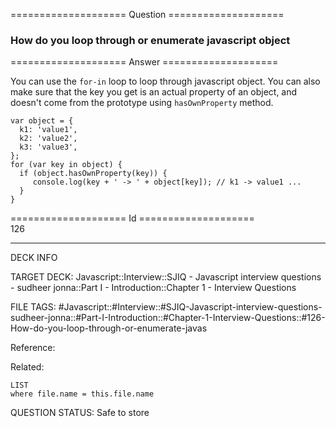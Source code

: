 ==================== Question ====================  

### How do you loop through or enumerate javascript object  

==================== Answer ====================  

You can use the `for-in` loop to loop through javascript object. You can also make sure that the key you get is an actual property of an object, and doesn't come from the prototype using `hasOwnProperty` method.

<!-- codeblock-start -->
<pre><code class="hljs language-javascript"><span class="hljs-keyword">var</span> object = {
  <span class="hljs-attr">k1</span>: <span class="hljs-string">'value1'</span>,
  <span class="hljs-attr">k2</span>: <span class="hljs-string">'value2'</span>,
  <span class="hljs-attr">k3</span>: <span class="hljs-string">'value3'</span>,
};
<span class="hljs-keyword">for</span> (<span class="hljs-keyword">var</span> key <span class="hljs-keyword">in</span> object) {
  <span class="hljs-keyword">if</span> (object.<span class="hljs-title function_">hasOwnProperty</span>(key)) {
     <span class="hljs-variable language_">console</span>.<span class="hljs-title function_">log</span>(key + <span class="hljs-string">' -> '</span> + object[key]); <span class="hljs-comment">// k1 -> value1 ...</span>
  }
}
</code></pre>
<!-- codeblock-end -->

==================== Id ====================  
126

---

DECK INFO

TARGET DECK: Javascript::Interview::SJIQ - Javascript interview questions - sudheer jonna::Part I - Introduction::Chapter 1 - Interview Questions

FILE TAGS: #Javascript::#Interview::#SJIQ-Javascript-interview-questions-sudheer-jonna::#Part-I-Introduction::#Chapter-1-Interview-Questions::#126-How-do-you-loop-through-or-enumerate-javas

Reference:

Related:

```dataview
LIST
where file.name = this.file.name
```

QUESTION STATUS: Safe to store

